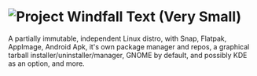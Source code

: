 # ![Project Windfall Text (Very Small)](https://github.com/PenguinByte-Projects/Project-Windfall/assets/90986945/bceb7341-357d-4f83-bd23-74de56d5b702)
A partially immutable, independent Linux distro, with Snap, Flatpak, AppImage, Android Apk, it's own package manager and repos, a graphical tarball installer/uninstaller/manager, GNOME by default, and possibly KDE as an option, and more.
